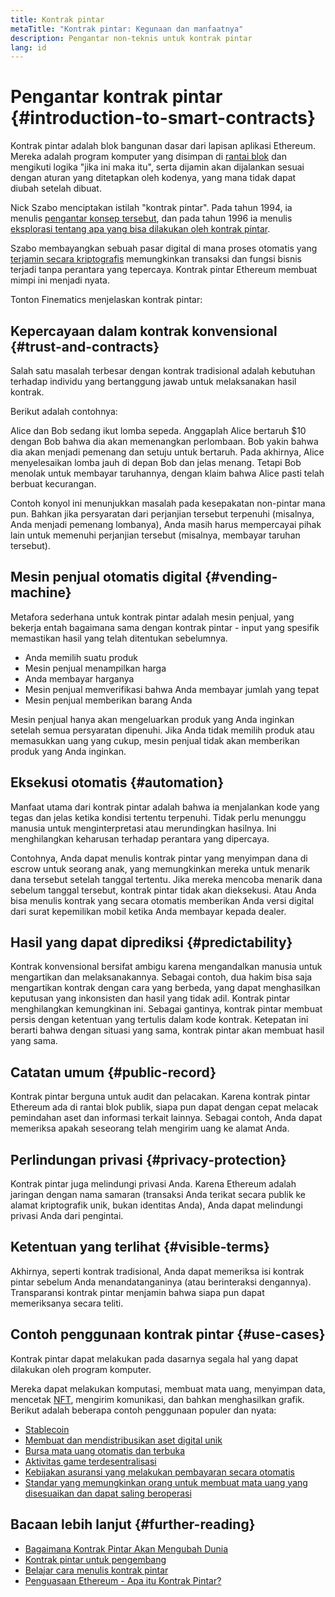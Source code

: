 ```yaml
---
title: Kontrak pintar
metaTitle: "Kontrak pintar: Kegunaan dan manfaatnya"
description: Pengantar non-teknis untuk kontrak pintar
lang: id
---
```


# Pengantar kontrak pintar {#introduction-to-smart-contracts}

Kontrak pintar adalah blok bangunan dasar dari lapisan aplikasi Ethereum. Mereka adalah program komputer yang disimpan di [rantai blok](/glossary/#blockchain) dan mengikuti logika "jika ini maka itu", serta dijamin akan dijalankan sesuai dengan aturan yang ditetapkan oleh kodenya, yang mana tidak dapat diubah setelah dibuat.

Nick Szabo menciptakan istilah "kontrak pintar". Pada tahun 1994, ia menulis [pengantar konsep tersebut](https://www.fon.hum.uva.nl/rob/Courses/InformationInSpeech/CDROM/Literature/LOTwinterschool2006/szabo.best.vwh.net/smart.contracts.html), dan pada tahun 1996 ia menulis [eksplorasi tentang apa yang bisa dilakukan oleh kontrak pintar](https://www.fon.hum.uva.nl/rob/Courses/InformationInSpeech/CDROM/Literature/LOTwinterschool2006/szabo.best.vwh.net/smart_contracts_2.html).

Szabo membayangkan sebuah pasar digital di mana proses otomatis yang [terjamin secara kriptografis](/glossary/#cryptography) memungkinkan transaksi dan fungsi bisnis terjadi tanpa perantara yang tepercaya. Kontrak pintar Ethereum membuat mimpi ini menjadi nyata.

Tonton Finematics menjelaskan kontrak pintar:

<YouTube id="pWGLtjG-F5c" />

## Kepercayaan dalam kontrak konvensional {#trust-and-contracts}

Salah satu masalah terbesar dengan kontrak tradisional adalah kebutuhan terhadap individu yang bertanggung jawab untuk melaksanakan hasil kontrak.

Berikut adalah contohnya:

Alice dan Bob sedang ikut lomba sepeda. Anggaplah Alice bertaruh $10 dengan Bob bahwa dia akan memenangkan perlombaan. Bob yakin bahwa dia akan menjadi pemenang dan setuju untuk bertaruh. Pada akhirnya, Alice menyelesaikan lomba jauh di depan Bob dan jelas menang. Tetapi Bob menolak untuk membayar taruhannya, dengan klaim bahwa Alice pasti telah berbuat kecurangan.

Contoh konyol ini menunjukkan masalah pada kesepakatan non-pintar mana pun. Bahkan jika persyaratan dari perjanjian tersebut terpenuhi (misalnya, Anda menjadi pemenang lombanya), Anda masih harus mempercayai pihak lain untuk memenuhi perjanjian tersebut (misalnya, membayar taruhan tersebut).

## Mesin penjual otomatis digital {#vending-machine}

Metafora sederhana untuk kontrak pintar adalah mesin penjual, yang bekerja entah bagaimana sama dengan kontrak pintar - input yang spesifik memastikan hasil yang telah ditentukan sebelumnya.

- Anda memilih suatu produk
- Mesin penjual menampilkan harga
- Anda membayar harganya
- Mesin penjual memverifikasi bahwa Anda membayar jumlah yang tepat
- Mesin penjual memberikan barang Anda

Mesin penjual hanya akan mengeluarkan produk yang Anda inginkan setelah semua persyaratan dipenuhi. Jika Anda tidak memilih produk atau memasukkan uang yang cukup, mesin penjual tidak akan memberikan produk yang Anda inginkan.

## Eksekusi otomatis {#automation}

Manfaat utama dari kontrak pintar adalah bahwa ia menjalankan kode yang tegas dan jelas ketika kondisi tertentu terpenuhi. Tidak perlu menunggu manusia untuk menginterpretasi atau merundingkan hasilnya. Ini menghilangkan keharusan terhadap perantara yang dipercaya.

Contohnya, Anda dapat menulis kontrak pintar yang menyimpan dana di escrow untuk seorang anak, yang memungkinkan mereka untuk menarik dana tersebut setelah tanggal tertentu. Jika mereka mencoba menarik dana sebelum tanggal tersebut, kontrak pintar tidak akan dieksekusi. Atau Anda bisa menulis kontrak yang secara otomatis memberikan Anda versi digital dari surat kepemilikan mobil ketika Anda membayar kepada dealer.

## Hasil yang dapat diprediksi {#predictability}

Kontrak konvensional bersifat ambigu karena mengandalkan manusia untuk mengartikan dan melaksanakannya. Sebagai contoh, dua hakim bisa saja mengartikan kontrak dengan cara yang berbeda, yang dapat menghasilkan keputusan yang inkonsisten dan hasil yang tidak adil. Kontrak pintar menghilangkan kemungkinan ini. Sebagai gantinya, kontrak pintar membuat persis dengan ketentuan yang tertulis dalam kode kontrak. Ketepatan ini berarti bahwa dengan situasi yang sama, kontrak pintar akan membuat hasil yang sama.

## Catatan umum {#public-record}

Kontrak pintar berguna untuk audit dan pelacakan. Karena kontrak pintar Ethereum ada di rantai blok publik, siapa pun dapat dengan cepat melacak pemindahan aset dan informasi terkait lainnya. Sebagai contoh, Anda dapat memeriksa apakah seseorang telah mengirim uang ke alamat Anda.

## Perlindungan privasi {#privacy-protection}

Kontrak pintar juga melindungi privasi Anda. Karena Ethereum adalah jaringan dengan nama samaran (transaksi Anda terikat secara publik ke alamat kriptografik unik, bukan identitas Anda), Anda dapat melindungi privasi Anda dari pengintai.

## Ketentuan yang terlihat {#visible-terms}

Akhirnya, seperti kontrak tradisional, Anda dapat memeriksa isi kontrak pintar sebelum Anda menandatanganinya (atau berinteraksi dengannya). Transparansi kontrak pintar menjamin bahwa siapa pun dapat memeriksanya secara teliti.

## Contoh penggunaan kontrak pintar {#use-cases}

Kontrak pintar dapat melakukan pada dasarnya segala hal yang dapat dilakukan oleh program komputer.

Mereka dapat melakukan komputasi, membuat mata uang, menyimpan data, mencetak [NFT](/glossary/#nft), mengirim komunikasi, dan bahkan menghasilkan grafik. Berikut adalah beberapa contoh penggunaan populer dan nyata:

- [Stablecoin](/stablecoins/)
- [Membuat dan mendistribusikan aset digital unik](/nft/)
- [Bursa mata uang otomatis dan terbuka](/get-eth/#dex)
- [Aktivitas game terdesentralisasi](/apps/categories/gaming)
- [Kebijakan asuransi yang melakukan pembayaran secara otomatis](https://etherisc.com/)
- [Standar yang memungkinkan orang untuk membuat mata uang yang disesuaikan dan dapat saling beroperasi](/developers/docs/standards/tokens/)

## Bacaan lebih lanjut {#further-reading}

- [Bagaimana Kontrak Pintar Akan Mengubah Dunia](https://www.youtube.com/watch?v=pA6CGuXEKtQ)
- [Kontrak pintar untuk pengembang](/developers/docs/smart-contracts/)
- [Belajar cara menulis kontrak pintar](/developers/learning-tools/)
- [Penguasaan Ethereum - Apa itu Kontrak Pintar?](https://github.com/ethereumbook/ethereumbook/blob/develop/07smart-contracts-solidity.asciidoc#what-is-a-smart-contract)
